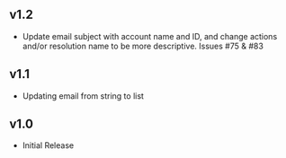 v1.2
----
- Update email subject with account name and ID, and change actions and/or resolution name to be more descriptive. Issues #75 & #83

v1.1
----
- Updating email from string to list

v1.0
-----
- Initial Release